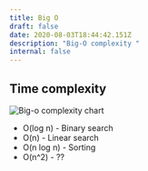 ```yaml
---
title: Big O
draft: false
date: 2020-08-03T18:44:42.151Z
description: "Big-O complexity "
internal: false
---
```


## Time complexity

![Big-o complexity chart](/img/slack-imgs.jpg "Complexity chart")

- O(log n) - Binary search
- O(n) - Linear search
- O(n log n) - Sorting
- O(n^2) - ??
